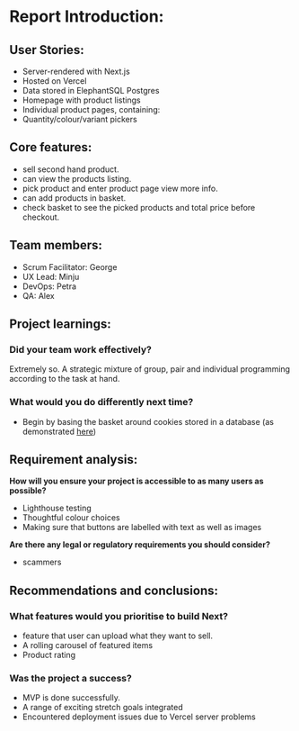 # Report Introduction: 



## User Stories:

- Server-rendered with Next.js
- Hosted on Vercel
- Data stored in ElephantSQL Postgres
- Homepage with product listings
- Individual product pages, containing:
- Quantity/colour/variant pickers

## Core features:
- sell second hand product.
- can view the products listing.
- pick product and enter product page view more info.
- can add products in basket.
- check basket to see the picked products and total price before checkout.

## Team members:

- Scrum Facilitator: George
- UX Lead: Minju
- DevOps: Petra
- QA: Alex 
  

## Project learnings:

### Did your team work effectively?

Extremely so. A strategic mixture of group, pair and individual programming according to the task at hand. 

### What would you do differently next time?

- Begin by basing the basket around cookies stored in a database (as demonstrated [here](https://github.com/oliverjam/next-cookie-basket-example))


## Requirement analysis:

**How will you ensure your project is accessible to as many users as possible?**

- Lighthouse testing
- Thoughtful colour choices
- Making sure that buttons are labelled with text as well as images

**Are there any legal or regulatory requirements you should consider?**

- scammers


## Recommendations and conclusions:

### What features would you prioritise to build Next?
- feature that user can upload what they want to sell.
- A rolling carousel of featured items
- Product rating

### Was the project a success?
- MVP is done successfully.
- A range of exciting stretch goals integrated
- Encountered deployment issues due to Vercel server problems
